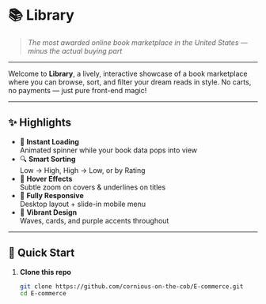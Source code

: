 # 📚 Library

> *The most awarded online book marketplace in the United States — minus the actual buying part*

---

Welcome to **Library**, a lively, interactive showcase of a book marketplace where you can browse, sort, and filter your dream reads in style. No carts, no payments — just pure front-end magic!

---

## ✨ Highlights

- 🚀 **Instant Loading**  
  Animated spinner while your book data pops into view  
- 🔍 **Smart Sorting**  
  Low → High, High → Low, or by Rating  
- 🌈 **Hover Effects**  
  Subtle zoom on covers & underlines on titles  
- 📱 **Fully Responsive**  
  Desktop layout + slide-in mobile menu  
- 🎨 **Vibrant Design**  
  Waves, cards, and purple accents throughout  

---

## 🚪 Quick Start

1. **Clone this repo**  
   ```bash
   git clone https://github.com/cornious-on-the-cob/E-commerce.git
   cd E-commerce
